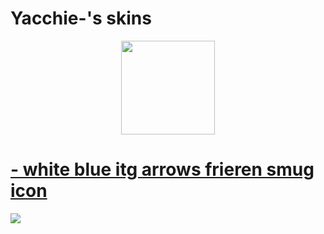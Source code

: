 # Yacchie-'s skins
<p align="center">
<a href="https://osu.ppy.sh/users/13716503">
  <img src="https://a.ppy.sh/13716503"  
       width="150"
       height="150"></a>
  
# [- white blue itg arrows frieren smug icon](https://drive.google.com/file/d/1htIl3Za_q38sPi8Sp57oSd8DxLyOezyl/view?usp=drivesdk)
[![](https://cdn.discordapp.com/attachments/689426989345669144/1166025273137958923/screenshot7115.png)](https://drive.google.com/file/d/1htIl3Za_q38sPi8Sp57oSd8DxLyOezyl/view)  
